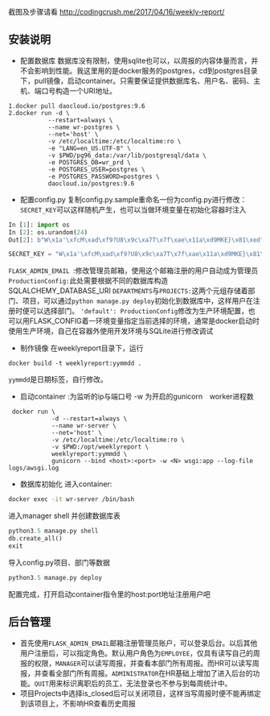 截图及步骤请看
http://codingcrush.me/2017/04/16/weekly-report/

## 安装说明
+ 配置数据库
数据库没有限制，使用sqlite也可以，以周报的内容体量而言，并不会影响到性能。我这里用的是docker服务的postgres，cd到postgres目录下，pull镜像，启动container。只需要保证提供数据库名、用户名、密码、主机、端口号构造一个URI地址。
```docker
1.docker pull daocloud.io/postgres:9.6
2.docker run -d \
           --restart=always \
           --name wr-postgres \
           --net='host' \
           -v /etc/localtime:/etc/localtime:ro \
           -e "LANG=en_US.UTF-8" \
           -v $PWD/pg96_data:/var/lib/postgresql/data \
           -e POSTGRES_DB=wr_prd \
           -e POSTGRES_USER=postgres \
           -e POSTGRES_PASSWORD=postgres \
           daocloud.io/postgres:9.6
```

+ 配置config.py
复制config.py.sample重命名一份为config.py进行修改：
`SECRET_KEY`可以这样随机产生，也可以当做环境变量在初始化容器时注入
```python
In [1]: import os
In [2]: os.urandom(24)
Out[2]: b"W\x1a'\xfcM\xad\xf9?U8\x9c\xa7T\x7f\xae\x11a\xd9MKE}\x81\xed"

SECRET_KEY = "W\x1a'\xfcM\xad\xf9?U8\x9c\xa7T\x7f\xae\x11a\xd9MKE}\x81\xed"
```
`FLASK_ADMIN_EMAIL `:修改管理员邮箱，使用这个邮箱注册的用户自动成为管理员
`ProductionConfig:`此处需要根据不同的数据库构造SQLALCHEMY_DATABASE_URI
`DEPARTMENTS`与`PROJECTS:`这两个元组存储着部门、项目，可以通过`python manage.py deploy`初始化到数据库中，这样用户在注册时便可以选择部门。
`'default': ProductionConfig`修改为生产环境配置，也可以用FLASK_CONFIG着一环境变量指定当前选择的环境，通常是docker启动时使用生产环境，自己在容器外使用开发环境与SQLite进行修改调试

+ 制作镜像
在weeklyreport目录下，运行
```docker
docker build -t weeklyreport:yymmdd .
```
`yymmdd`是日期标签，自行修改。

+ 启动container
 <host>:<port>为监听的ip与端口号
 -w <N>为开启的gunicorn　worker进程数
```docker
 docker run \
            -d --restart=always \
            --name wr-server \
            --net='host' \
            -v /etc/localtime:/etc/localtime:ro \
            -v $PWD:/opt/weeklyreport \
            weeklyreport:yymmdd \
            gunicorn --bind <host>:<port> -w <N> wsgi:app --log-file logs/awsgi.log
```

+ 数据库初始化
进入container:
```bash
docker exec -it wr-server /bin/bash
```
进入manager shell 并创建数据库表
```python
python3.5 manage.py shell
db.create_all()
exit
```
导入config.py项目、部门等数据
```python
python3.5 manage.py deploy
```
配置完成，打开启动container指令里的host:port地址注册用户吧

## 后台管理
+ 首先使用`FLASK_ADMIN_EMAIL`邮箱注册管理员账户，可以登录后台。以后其他用户注册后，可以指定角色。默认用户角色为`EMPLOYEE`，仅具有读写自己的周报的权限，`MANAGER`可以读写周报，并查看本部门所有周报。而HR可以读写周报，并查看全部门所有周报。`ADMINISTRATOR`在HR基础上增加了进入后台的功能。`QUIT`用来标识离职后的员工，无法登录也不参与到每周统计中。
+ 项目Projects中选择is_closed后可以关闭项目，这样当写周报时便不能再绑定到该项目上，不影响HR查看历史周报
